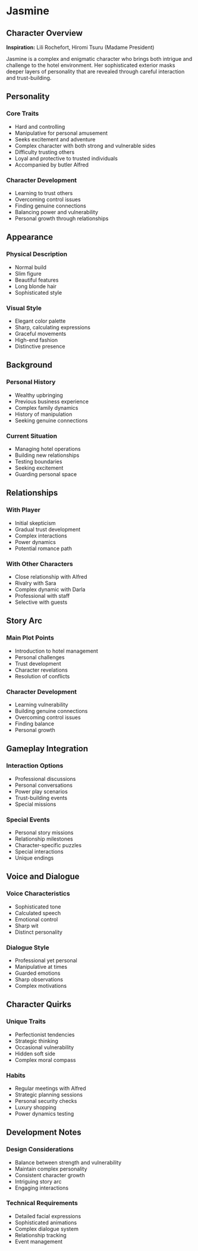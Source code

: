 # Jasmine

## Character Overview

**Inspiration:** Lili Rochefort, Hiromi Tsuru (Madame President)

Jasmine is a complex and enigmatic character who brings both intrigue and challenge to the hotel environment. Her sophisticated exterior masks deeper layers of personality that are revealed through careful interaction and trust-building.

## Personality

### Core Traits
- Hard and controlling
- Manipulative for personal amusement
- Seeks excitement and adventure
- Complex character with both strong and vulnerable sides
- Difficulty trusting others
- Loyal and protective to trusted individuals
- Accompanied by butler Alfred

### Character Development
- Learning to trust others
- Overcoming control issues
- Finding genuine connections
- Balancing power and vulnerability
- Personal growth through relationships

## Appearance

### Physical Description
- Normal build
- Slim figure
- Beautiful features
- Long blonde hair
- Sophisticated style

### Visual Style
- Elegant color palette
- Sharp, calculating expressions
- Graceful movements
- High-end fashion
- Distinctive presence

## Background

### Personal History
- Wealthy upbringing
- Previous business experience
- Complex family dynamics
- History of manipulation
- Seeking genuine connections

### Current Situation
- Managing hotel operations
- Building new relationships
- Testing boundaries
- Seeking excitement
- Guarding personal space

## Relationships

### With Player
- Initial skepticism
- Gradual trust development
- Complex interactions
- Power dynamics
- Potential romance path

### With Other Characters
- Close relationship with Alfred
- Rivalry with Sara
- Complex dynamic with Darla
- Professional with staff
- Selective with guests

## Story Arc

### Main Plot Points
- Introduction to hotel management
- Personal challenges
- Trust development
- Character revelations
- Resolution of conflicts

### Character Development
- Learning vulnerability
- Building genuine connections
- Overcoming control issues
- Finding balance
- Personal growth

## Gameplay Integration

### Interaction Options
- Professional discussions
- Personal conversations
- Power play scenarios
- Trust-building events
- Special missions

### Special Events
- Personal story missions
- Relationship milestones
- Character-specific puzzles
- Special interactions
- Unique endings

## Voice and Dialogue

### Voice Characteristics
- Sophisticated tone
- Calculated speech
- Emotional control
- Sharp wit
- Distinct personality

### Dialogue Style
- Professional yet personal
- Manipulative at times
- Guarded emotions
- Sharp observations
- Complex motivations

## Character Quirks

### Unique Traits
- Perfectionist tendencies
- Strategic thinking
- Occasional vulnerability
- Hidden soft side
- Complex moral compass

### Habits
- Regular meetings with Alfred
- Strategic planning sessions
- Personal security checks
- Luxury shopping
- Power dynamics testing

## Development Notes

### Design Considerations
- Balance between strength and vulnerability
- Maintain complex personality
- Consistent character growth
- Intriguing story arc
- Engaging interactions

### Technical Requirements
- Detailed facial expressions
- Sophisticated animations
- Complex dialogue system
- Relationship tracking
- Event management 